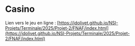 # Casino

Lien vers le jeu en ligne : [https://jdolivet.github.io/NSI-Projets/Terminale/2025/Projet-2/FNAF/index.html](https://jdolivet.github.io/NSI-Projets/Terminale/2025/Projet-2/FNAF/index.html)
